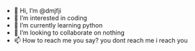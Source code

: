 - 👋 Hi, I’m @dmjfji
- 👀 I’m interested in coding
- 🌱 I’m currently learning python
- 💞️ I’m looking to collaborate on nothing
- 📫 How to reach me you say? you dont reach me i reach you

<!---
dmjfji/dmjfji is a ✨ special ✨ repository because its `README.md` (this file) appears on your GitHub profile.
You can click the Preview link to take a look at your changes.
--->
